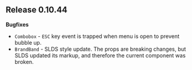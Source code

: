 ## Release 0.10.44

**Bugfixes**
- `Combobox` - `ESC` key event is trapped when menu is open to prevent bubble up.
- `BrandBand` - SLDS style update. The props are breaking changes, but SLDS updated its markup, and therefore the current component was broken.